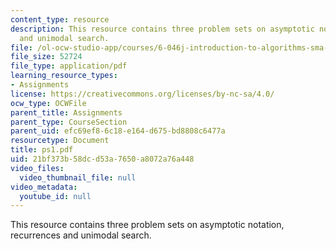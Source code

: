 ```yaml
---
content_type: resource
description: This resource contains three problem sets on asymptotic notation, recurrences
  and unimodal search.
file: /ol-ocw-studio-app/courses/6-046j-introduction-to-algorithms-sma-5503-fall-2005/21bf373b58dcd53a7650a8072a76a448_ps1.pdf
file_size: 52724
file_type: application/pdf
learning_resource_types:
- Assignments
license: https://creativecommons.org/licenses/by-nc-sa/4.0/
ocw_type: OCWFile
parent_title: Assignments
parent_type: CourseSection
parent_uid: efc69ef8-6c18-e164-d675-bd8808c6477a
resourcetype: Document
title: ps1.pdf
uid: 21bf373b-58dc-d53a-7650-a8072a76a448
video_files:
  video_thumbnail_file: null
video_metadata:
  youtube_id: null
---
```

This resource contains three problem sets on asymptotic notation, recurrences and unimodal search.
